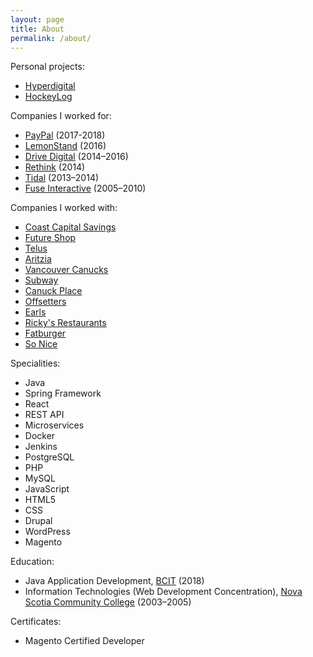 ```yaml
---
layout: page
title: About
permalink: /about/
---
```


Personal projects:

* [Hyperdigital](http://hyperdigital.ca)
* [HockeyLog](http://hockeylog.com)

Companies I worked for:

* [PayPal](http://paypal.com) (2017-2018)
* [LemonStand](http://lemonstand.com) (2016)
* [Drive Digital](http://drivedigital.ca) (2014–2016)
* [Rethink](http://rethinkcanada.com) (2014)
* [Tidal](http://tidal.ca) (2013–2014)
* [Fuse Interactive](http://fuseinteractive.ca) (2005–2010)

Companies I worked with:

* [Coast Capital Savings](https://www.coastcapitalsavings.com)
* [Future Shop](http://futureshop.ca)
* [Telus](http://telus.com)
* [Aritzia](http://aritzia.com)
* [Vancouver Canucks](http://canucks.com)
* [Subway](http://subway.com)
* [Canuck Place](http://canuckplace.org)
* [Offsetters](http://offsetters.ca)
* [Earls](http://earls.ca)
* [Ricky's Restaurants](https://gotorickys.com/)
* [Fatburger](http://fatburger.com)
* [So Nice](http://sonice.ca)

Specialities: 

* Java
* Spring Framework
* React
* REST API
* Microservices
* Docker
* Jenkins
* PostgreSQL
* PHP
* MySQL
* JavaScript
* HTML5
* CSS
* Drupal
* WordPress
* Magento

Education: 

* Java Application Development, [BCIT](http://bcit.ca) (2018)
* Information Technologies (Web Development Concentration), [Nova Scotia Community College](http://nscc.ca) (2003–2005)

Certificates:

* Magento Certified Developer
